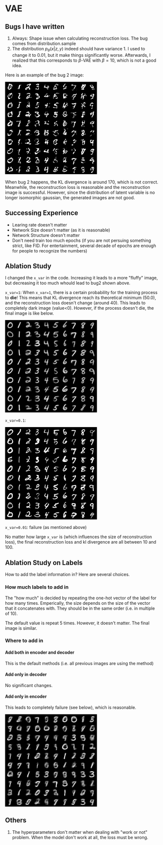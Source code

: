 # VAE

## Bugs I have written

1. Always: Shape issue when calculating reconstruction loss. The bug comes from distribution.sample
2. The distribution $p_{\theta}(x|z,y)$ indeed should have variance 1. I used to change it to 0.01, but it make things significantly worse. Afterwards, I realized that this corresponds to $\beta$-VAE with $\beta=10$, which is not a good idea.

Here is an example of the bug 2 image:

![bug 1](./docs/bug1.png)

When bug 2 happens, the KL divergence is around 170, which is not correct. Meanwhile, the reconstruction loss is reasonable and the reconstruction image is successful. However, since the distribution of latent variable is no longer isomorphic gaussian, the generated images are not good.

## Successing Experience

- Learing rate doesn't matter
- Network Size doesn't matter (as it is reasonable)
- Network Structure doesn't matter
- Don't need train too much epochs (if you are not persuing something strict, like FID. For entertainment, several decade of epochs are enough for people to recognize the numbers)

## Ablation Study

I changed the `x_var` in the code. Increasing it leads to a more "fluffy" image, but decreasing it too much whould lead to bug2 shown above.

`x_var=1`: When `x_var=1`, there is a certain probability for the training process to **die**! This means that KL divergence reach its theoretical minimum (50.0), and the reconstruction loss doesn't change (around 40). This leads to completely dark image (value<0). However, if the process doesn't die, the final image is like below.

![](./docs/part1-1.png)

`x_var=0.1`:

![](./docs/part1-2.png)

`x_var=0.01`: failure (as mentioned above)

No matter how large `x_var` is (which influences the size of reconstruction loss), the final reconstruction loss and kl divergence are all between 10 and 100.

## Ablation Study on Labels

How to add the label information in? Here are several choices.

### How much labels to add in

The "how much" is decided by repeating the one-hot vector of the label for how many times. Emperically, the size depends on the size of the vector that it concatenates with. They should be in the same order (i.e. in multiple of 10).

The default value is repeat 5 times. However, it doesn't matter. The final image is similar.

### Where to add in

#### Add both in encoder and decoder

This is the default methods (i.e. all previous images are using the method) 

#### Add only in decoder

No significant changes.

#### Add only in encoder

This leads to completely failure (see below), which is reasonable.

![](./docs/part2.png)

## Others

1. The hyperparameters don't matter when dealing with "work or not" problem. When the model don't work at all, the loss must be wrong.